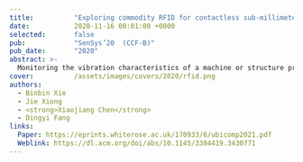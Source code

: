 ```yaml
---
title:          "Exploring commodity RFID for contactless sub-millimeter vibration sensing"
date:           2020-11-16 00:01:00 +0800
selected:       false
pub:            "SenSys’20  (CCF-B)"
pub_date:       "2020"
abstract: >-
  Monitoring the vibration characteristics of a machine or structure provides valuable information of its health condition and this information can be used to detect problems in their incipient stage. Recently, researchers employ RFID signals for vibration sensing. However, they mainly focus on vibration frequency estimation and still face difficulties in accurately sensing the other important characteristic of vibration which is vibration amplitude in the scale of sub-millimeter. In this paper, we introduce TagSMM, a contactless RFID-based vibration sensing system which can measure vibration amplitude in sub-millimeter resolution. TagSMM employs the signal propagation theory to deeply understand how the signal phase varies with vibration and proposes a coupling-based method to amplify the vibration-induced phase change to achieve sub-millimeter level amplitude sensing for the first time. We design and implement TagSMM with commodity RFID hardware. Our experiments show that TagSMM can detect a 0.5 mm vibration, 10 times better than the state-of-the-arts. Our field studies show TagSMM can sense a drone's abnormal vibration and can also effectively detect a small 0.2 cm screw loose in a motor at a 100% accuracy. 
cover:          /assets/images/covers/2020/rfid.png
authors:
  - Binbin Xie
  - Jie Xiong 
  - <strong>Xiaojiang Chen</strong>
  - Dingyi Fang
links:
  Paper: https://eprints.whiterose.ac.uk/170933/6/ubicomp2021.pdf
  Weblink: https://dl.acm.org/doi/abs/10.1145/3384419.3430771
---
```

